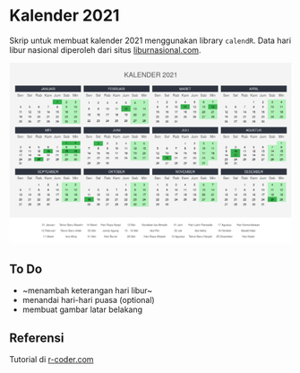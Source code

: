 # Kalender 2021

Skrip untuk membuat kalender 2021 menggunakan library `calendR`. Data hari libur nasional diperoleh dari situs [liburnasional.com](https://www.liburnasional.com/kalender-lengkap-2021/).

![kalender 2021](https://raw.githubusercontent.com/akherlan/kalender2021/main/image.png)

## To Do

- ~menambah keterangan hari libur~
- menandai hari-hari puasa (optional)
- membuat gambar latar belakang

## Referensi

Tutorial di [r-coder.com](https://r-coder.com/calendar-plot-r/)

